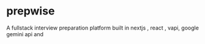 # prepwise
A fullstack interview preparation platform built in nextjs , react , vapi, google gemini api and 
